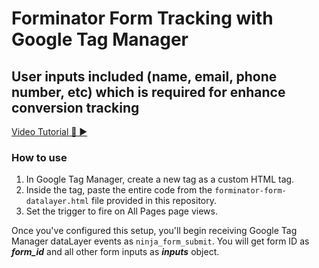 # Forminator Form Tracking with Google Tag Manager
## User inputs included (name, email, phone number, etc) which is required for enhance conversion tracking

[Video Tutorial 🔴 ▶️](https://youtu.be/JEtaWux-Jds)

### How to use 
1. In Google Tag Manager, create a new tag as a custom HTML tag.
2. Inside the tag, paste the entire code from the `forminator-form-datalayer.html` file provided in this repository. 
3. Set the trigger to fire on All Pages page views.

Once you've configured this setup, you'll begin receiving Google Tag Manager dataLayer events as `ninja_form_submit`. You will get form ID as ***form_id*** and all other form inputs as ***inputs*** object.

